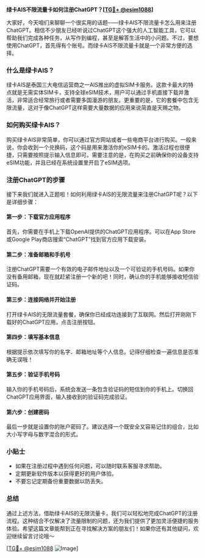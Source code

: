 **绿卡AIS不限流量卡如何注册ChatGPT？[[TG💪+ @esim1088](https://t.me/s/esim1088)]**

大家好，今天咱们来聊聊一个很实用的话题——绿卡AIS不限流量卡怎么用来注册ChatGPT。相信不少朋友已经听说过ChatGPT这个强大的人工智能工具，它可以帮助我们完成各种任务，从写作到编程，甚至是解答生活中的小问题。不过，要想使用ChatGPT，首先得有个账号。而绿卡AIS不限流量卡就是一个非常方便的选择。

### 什么是绿卡AIS？

绿卡AIS是泰国三大电信运营商之一AIS推出的虚拟SIM卡服务。这款卡最大的特点就是无需实体SIM卡，支持全球eSIM技术，用户可以通过手机直接下载并激活，非常适合经常旅行或者需要多国漫游的朋友。更重要的是，它的套餐中包含无限流量，这对于像ChatGPT这样需要大量数据的应用来说简直是天赐之物。

### 如何购买绿卡AIS？

购买绿卡AIS非常简单，你可以通过官方网站或者一些电商平台进行购买。一般来说，你会收到一个兑换码，这个码是用来激活你的eSIM卡的。激活过程也很便捷，只需要按照提示输入信息即可。需要注意的是，在购买之前确保你的设备支持eSIM功能，并且已经在系统设置里开启了eSIM选项。

### 注册ChatGPT的步骤

接下来我们就进入正题啦！如何利用绿卡AIS的无限流量来注册ChatGPT呢？以下是详细步骤：

#### 第一步：下载官方应用程序
首先，你需要在手机上下载OpenAI提供的ChatGPT应用程序。可以在App Store或Google Play商店搜索“ChatGPT”找到官方应用下载安装。

#### 第二步：准备邮箱和手机号
注册ChatGPT需要一个有效的电子邮件地址以及一个可验证的手机号码。如果你没有备用邮箱，现在就赶紧注册一个新的吧！同时，确认你的手机能够接收短信验证码。

#### 第三步：连接网络并开始注册
打开绿卡AIS的无限流量套餐，确保你已经成功连接到了互联网。然后打开刚刚下载好的ChatGPT应用，点击注册按钮。

#### 第四步：填写基本信息
根据提示依次填写你的名字、邮箱地址等个人信息。记得仔细检查一遍信息是否准确无误哦！

#### 第五步：验证手机号码
输入你的手机号码后，系统会发送一条包含验证码的短信到你的手机上。切换回ChatGPT应用界面，输入接收到的验证码完成验证。

#### 第六步：创建密码
最后一步就是设置你的账户密码了。建议选择一个既安全又容易记住的组合，比如大小写字母与数字混合的形式。

### 小贴士

- 如果在注册过程中遇到任何问题，可以随时联系客服寻求帮助。
- 定期更新软件版本以获得更好的用户体验。
- 不要忘记定期备份重要数据以防丢失。

### 总结

通过上述方法，借助绿卡AIS的无限流量卡，我们可以轻松地完成ChatGPT的注册流程。这种结合不仅解决了流量限制的问题，还为我们提供了更加灵活便捷的服务体验。希望这篇文章能帮到正在寻找解决方案的朋友们！如果你还有其他疑问，欢迎继续留言讨论哦～

[[TG💪+ @esim1088](https://t.me/s/esim1088) ![Image](https://i.postimg.cc/4NQfJmqS/Snipaste-2025-05-13-00-14-12.png)]
